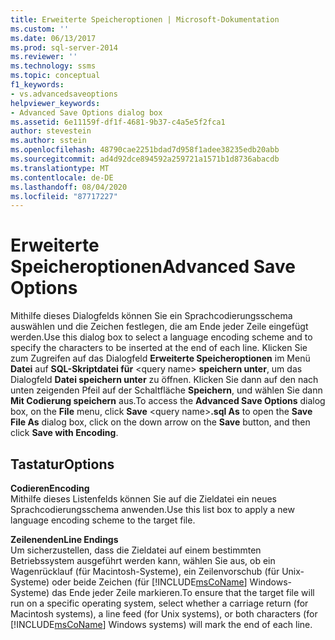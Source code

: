 ```yaml
---
title: Erweiterte Speicheroptionen | Microsoft-Dokumentation
ms.custom: ''
ms.date: 06/13/2017
ms.prod: sql-server-2014
ms.reviewer: ''
ms.technology: ssms
ms.topic: conceptual
f1_keywords:
- vs.advancedsaveoptions
helpviewer_keywords:
- Advanced Save Options dialog box
ms.assetid: 6e11159f-df1f-4681-9b37-c4a5e5f2fca1
author: stevestein
ms.author: sstein
ms.openlocfilehash: 48790cae2251bdad7d958f1adee38235edb20abb
ms.sourcegitcommit: ad4d92dce894592a259721a1571b1d8736abacdb
ms.translationtype: MT
ms.contentlocale: de-DE
ms.lasthandoff: 08/04/2020
ms.locfileid: "87717227"
---
```

# <a name="advanced-save-options"></a><span data-ttu-id="74eb2-102">Erweiterte Speicheroptionen</span><span class="sxs-lookup"><span data-stu-id="74eb2-102">Advanced Save Options</span></span>
  <span data-ttu-id="74eb2-103">Mithilfe dieses Dialogfelds können Sie ein Sprachcodierungsschema auswählen und die Zeichen festlegen, die am Ende jeder Zeile eingefügt werden.</span><span class="sxs-lookup"><span data-stu-id="74eb2-103">Use this dialog box to select a language encoding scheme and to specify the characters to be inserted at the end of each line.</span></span> <span data-ttu-id="74eb2-104">Klicken Sie zum Zugreifen auf das Dialogfeld **Erweiterte Speicheroptionen** im Menü **Datei** auf **SQL-Skriptdatei für** \<query name> **speichern unter**, um das Dialogfeld **Datei speichern unter** zu öffnen. Klicken Sie dann auf den nach unten zeigenden Pfeil auf der Schaltfläche **Speichern**, und wählen Sie dann **Mit Codierung speichern** aus.</span><span class="sxs-lookup"><span data-stu-id="74eb2-104">To access the **Advanced Save Options** dialog box, on the **File** menu, click **Save** \<query name>**.sql As** to open the **Save File As** dialog box, click on the down arrow on the **Save** button, and then click **Save with Encoding**.</span></span>  
  
## <a name="options"></a><span data-ttu-id="74eb2-105">Tastatur</span><span class="sxs-lookup"><span data-stu-id="74eb2-105">Options</span></span>  
 <span data-ttu-id="74eb2-106">**Codieren**</span><span class="sxs-lookup"><span data-stu-id="74eb2-106">**Encoding**</span></span>  
 <span data-ttu-id="74eb2-107">Mithilfe dieses Listenfelds können Sie auf die Zieldatei ein neues Sprachcodierungsschema anwenden.</span><span class="sxs-lookup"><span data-stu-id="74eb2-107">Use this list box to apply a new language encoding scheme to the target file.</span></span>  
  
 <span data-ttu-id="74eb2-108">**Zeilenenden**</span><span class="sxs-lookup"><span data-stu-id="74eb2-108">**Line Endings**</span></span>  
 <span data-ttu-id="74eb2-109">Um sicherzustellen, dass die Zieldatei auf einem bestimmten Betriebssystem ausgeführt werden kann, wählen Sie aus, ob ein Wagenrücklauf (für Macintosh-Systeme), ein Zeilenvorschub (für Unix-Systeme) oder beide Zeichen (für [!INCLUDE[msCoName](../../includes/msconame-md.md)] Windows-Systeme) das Ende jeder Zeile markieren.</span><span class="sxs-lookup"><span data-stu-id="74eb2-109">To ensure that the target file will run on a specific operating system, select whether a carriage return (for Macintosh systems), a line feed (for Unix systems), or both characters (for [!INCLUDE[msCoName](../../includes/msconame-md.md)] Windows systems) will mark the end of each line.</span></span>  
  
  
